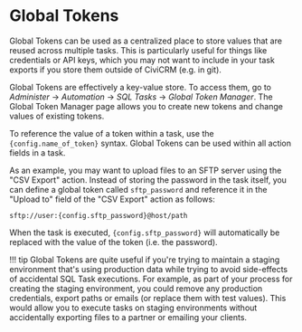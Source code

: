 # Global Tokens

Global Tokens can be used as a centralized place to store values
that are reused across multiple tasks. This is particularly useful
for things like credentials or API keys, which you may not want to
include in your task exports if you store them outside of CiviCRM
(e.g. in git).

Global Tokens are effectively a key-value store. To access them,
go to *Administer* → *Automation* → *SQL Tasks* → *Global Token Manager*.
The Global Token Manager page allows you to create new tokens and change
values of existing tokens.

To reference the value of a token within a task, use the `{config.name_of_token}`
syntax. Global Tokens can be used within all action fields in a task.

As an example, you may want to upload files to an SFTP server using the
"CSV Export" action. Instead of storing the password in the task itself,
you can define a global token called `sftp_password` and reference it in
the "Upload to" field of the "CSV Export" action as follows:

    sftp://user:{config.sftp_password}@host/path

When the task is executed, `{config.sftp_password}` will automatically be
replaced with the value of the token (i.e. the password).

!!! tip
    Global Tokens are quite useful if you're trying to maintain a staging
    environment that's using production data while trying to avoid side-effects
    of accidental SQL Task executions. For example, as part of your process
    for creating the staging environment, you could remove any production
    credentials, export paths or emails (or replace them with test values).
    This would allow you to execute tasks on staging environments without
    accidentally exporting files to a partner or emailing your clients.
